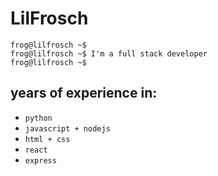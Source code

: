 # LilFrosch

```text
frog@lilfrosch ~$ 
frog@lilfrosch ~$ I'm a full stack developer
frog@lilfrosch ~$ 
```

## years of experience in:
  - `python`
  - `javascript + nodejs`
  - `html + css`
  - `react`
  - `express`
  
